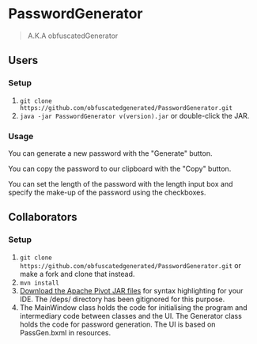# PasswordGenerator
> A.K.A obfuscatedGenerator

## Users

### Setup

1. `git clone https://github.com/obfuscatedgenerated/PasswordGenerator.git`
2. `java -jar PasswordGenerator v(version).jar` or double-click the JAR.

### Usage

You can generate a new password with the "Generate" button.

You can copy the password to our clipboard with the "Copy" button.

You can set the length of the password with the length input box and specify the make-up of the password using the checkboxes.

<!-- 
UNCOMMENT WHEN FEATURE IS RELEASED

You can activate XKCD mode for [XKCD-style passwords](https://xkcd.com/936/).

You can set a custom delimiter per characters using the delimiter options.

-->


## Collaborators

### Setup

1. `git clone https://github.com/obfuscatedgenerated/PasswordGenerator.git` or make a fork and clone that instead.
2. `mvn install`
3. [Download the Apache Pivot JAR files](https://dlcdn.apache.org//pivot/binaries/apache-pivot-2.0.5.zip) for syntax highlighting for your IDE. The /deps/ directory has been gitignored for this purpose.
4. The MainWindow class holds the code for initialising the program and intermediary code between classes and the UI. The Generator class holds the code for password generation. The UI is based on PassGen.bxml in resources.
